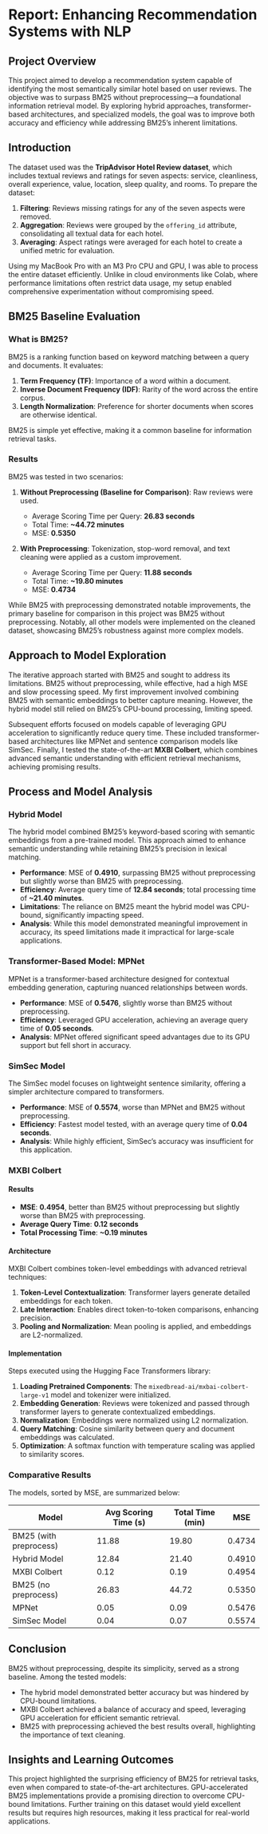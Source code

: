 # Report: Enhancing Recommendation Systems with NLP

## Project Overview

This project aimed to develop a recommendation system capable of identifying the most semantically similar hotel based on user reviews. The objective was to surpass BM25 without preprocessing—a foundational information retrieval model. By exploring hybrid approaches, transformer-based architectures, and specialized models, the goal was to improve both accuracy and efficiency while addressing BM25’s inherent limitations.

## Introduction

The dataset used was the **TripAdvisor Hotel Review dataset**, which includes textual reviews and ratings for seven aspects: service, cleanliness, overall experience, value, location, sleep quality, and rooms. To prepare the dataset:

1. **Filtering**: Reviews missing ratings for any of the seven aspects were removed.
2. **Aggregation**: Reviews were grouped by the `offering_id` attribute, consolidating all textual data for each hotel.
3. **Averaging**: Aspect ratings were averaged for each hotel to create a unified metric for evaluation.

Using my MacBook Pro with an M3 Pro CPU and GPU, I was able to process the entire dataset efficiently. Unlike in cloud environments like Colab, where performance limitations often restrict data usage, my setup enabled comprehensive experimentation without compromising speed.

## BM25 Baseline Evaluation

### What is BM25?

BM25 is a ranking function based on keyword matching between a query and documents. It evaluates:

1. **Term Frequency (TF)**: Importance of a word within a document.
2. **Inverse Document Frequency (IDF)**: Rarity of the word across the entire corpus.
3. **Length Normalization**: Preference for shorter documents when scores are otherwise identical.

BM25 is simple yet effective, making it a common baseline for information retrieval tasks.

### Results

BM25 was tested in two scenarios:

1. **Without Preprocessing (Baseline for Comparison)**: Raw reviews were used.
   - Average Scoring Time per Query: **26.83 seconds**
   - Total Time: **~44.72 minutes**
   - MSE: **0.5350**

2. **With Preprocessing**: Tokenization, stop-word removal, and text cleaning were applied as a custom improvement.
   - Average Scoring Time per Query: **11.88 seconds**
   - Total Time: **~19.80 minutes**
   - MSE: **0.4734**

While BM25 with preprocessing demonstrated notable improvements, the primary baseline for comparison in this project was BM25 without preprocessing. Notably, all other models were implemented on the cleaned dataset, showcasing BM25’s robustness against more complex models.

## Approach to Model Exploration

The iterative approach started with BM25 and sought to address its limitations. BM25 without preprocessing, while effective, had a high MSE and slow processing speed. My first improvement involved combining BM25 with semantic embeddings to better capture meaning. However, the hybrid model still relied on BM25’s CPU-bound processing, limiting speed.

Subsequent efforts focused on models capable of leveraging GPU acceleration to significantly reduce query time. These included transformer-based architectures like MPNet and sentence comparison models like SimSec. Finally, I tested the state-of-the-art **MXBI Colbert**, which combines advanced semantic understanding with efficient retrieval mechanisms, achieving promising results.

## Process and Model Analysis

### Hybrid Model

The hybrid model combined BM25’s keyword-based scoring with semantic embeddings from a pre-trained model. This approach aimed to enhance semantic understanding while retaining BM25’s precision in lexical matching.

- **Performance**: MSE of **0.4910**, surpassing BM25 without preprocessing but slightly worse than BM25 with preprocessing.
- **Efficiency**: Average query time of **12.84 seconds**; total processing time of **~21.40 minutes**.
- **Limitations**: The reliance on BM25 meant the hybrid model was CPU-bound, significantly impacting speed.
- **Analysis**: While this model demonstrated meaningful improvement in accuracy, its speed limitations made it impractical for large-scale applications.

### Transformer-Based Model: MPNet

MPNet is a transformer-based architecture designed for contextual embedding generation, capturing nuanced relationships between words.

- **Performance**: MSE of **0.5476**, slightly worse than BM25 without preprocessing.
- **Efficiency**: Leveraged GPU acceleration, achieving an average query time of **0.05 seconds**.
- **Analysis**: MPNet offered significant speed advantages due to its GPU support but fell short in accuracy.

### SimSec Model

The SimSec model focuses on lightweight sentence similarity, offering a simpler architecture compared to transformers.

- **Performance**: MSE of **0.5574**, worse than MPNet and BM25 without preprocessing.
- **Efficiency**: Fastest model tested, with an average query time of **0.04 seconds**.
- **Analysis**: While highly efficient, SimSec’s accuracy was insufficient for this application.

### MXBI Colbert

#### Results

- **MSE**: **0.4954**, better than BM25 without preprocessing but slightly worse than BM25 with preprocessing.
- **Average Query Time**: **0.12 seconds**
- **Total Processing Time**: **~0.19 minutes**

#### Architecture

MXBI Colbert combines token-level embeddings with advanced retrieval techniques:

1. **Token-Level Contextualization**: Transformer layers generate detailed embeddings for each token.
2. **Late Interaction**: Enables direct token-to-token comparisons, enhancing precision.
3. **Pooling and Normalization**: Mean pooling is applied, and embeddings are L2-normalized.

#### Implementation

Steps executed using the Hugging Face Transformers library:

1. **Loading Pretrained Components**: The `mixedbread-ai/mxbai-colbert-large-v1` model and tokenizer were initialized.
2. **Embedding Generation**: Reviews were tokenized and passed through transformer layers to generate contextualized embeddings.
3. **Normalization**: Embeddings were normalized using L2 normalization.
4. **Query Matching**: Cosine similarity between query and document embeddings was calculated.
5. **Optimization**: A softmax function with temperature scaling was applied to similarity scores.

### Comparative Results

The models, sorted by MSE, are summarized below:

| Model                 | Avg Scoring Time (s) | Total Time (min) | MSE    |
|-----------------------|----------------------|------------------|--------|
| BM25 (with preprocess)| 11.88               | 19.80            | 0.4734 |
| Hybrid Model          | 12.84               | 21.40            | 0.4910 |
| MXBI Colbert          | 0.12                | 0.19             | 0.4954 |
| BM25 (no preprocess)  | 26.83               | 44.72            | 0.5350 |
| MPNet                 | 0.05                | 0.09             | 0.5476 |
| SimSec Model          | 0.04                | 0.07             | 0.5574 |

## Conclusion

BM25 without preprocessing, despite its simplicity, served as a strong baseline. Among the tested models:

- The hybrid model demonstrated better accuracy but was hindered by CPU-bound limitations.
- MXBI Colbert achieved a balance of accuracy and speed, leveraging GPU acceleration for efficient semantic retrieval.
- BM25 with preprocessing achieved the best results overall, highlighting the importance of text cleaning.

## Insights and Learning Outcomes

This project highlighted the surprising efficiency of BM25 for retrieval tasks, even when compared to state-of-the-art architectures. GPU-accelerated BM25 implementations provide a promising direction to overcome CPU-bound limitations. Further training on this dataset would yield excellent results but requires high resources, making it less practical for real-world applications.
